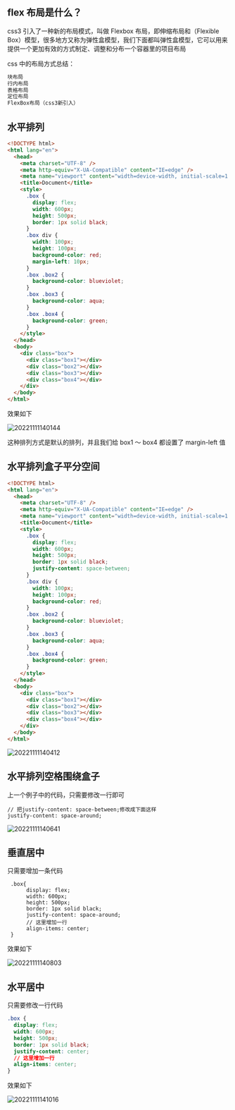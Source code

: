 ## flex 布局是什么？

css3 引入了一种新的布局模式，叫做 Flexbox 布局，即伸缩布局和（Flexible Box）模型，很多地方又称为弹性盒模型，我们下面都叫弹性盒模型，它可以用来提供一个更加有效的方式制定、调整和分布一个容器里的项目布局

css 中的布局方式总结：

```js
块布局
行内布局
表格布局
定位布局
FlexBox布局（css3新引入）

```

## 水平排列

```html
<!DOCTYPE html>
<html lang="en">
  <head>
    <meta charset="UTF-8" />
    <meta http-equiv="X-UA-Compatible" content="IE=edge" />
    <meta name="viewport" content="width=device-width, initial-scale=1.0" />
    <title>Document</title>
    <style>
      .box {
        display: flex;
        width: 600px;
        height: 500px;
        border: 1px solid black;
      }
      .box div {
        width: 100px;
        height: 100px;
        background-color: red;
        margin-left: 10px;
      }
      .box .box2 {
        background-color: blueviolet;
      }
      .box .box3 {
        background-color: aqua;
      }
      .box .box4 {
        background-color: green;
      }
    </style>
  </head>
  <body>
    <div class="box">
      <div class="box1"></div>
      <div class="box2"></div>
      <div class="box3"></div>
      <div class="box4"></div>
    </div>
  </body>
</html>
```

效果如下

![20221111140144](https://nodeing-com-1252923609.cos.ap-chengdu.myqcloud.com//document20221111140144.png)

这种排列方式是默认的排列，并且我们给 box1 ～ box4 都设置了 margin-left 值

## 水平排列盒子平分空间

```html
<!DOCTYPE html>
<html lang="en">
  <head>
    <meta charset="UTF-8" />
    <meta http-equiv="X-UA-Compatible" content="IE=edge" />
    <meta name="viewport" content="width=device-width, initial-scale=1.0" />
    <title>Document</title>
    <style>
      .box {
        display: flex;
        width: 600px;
        height: 500px;
        border: 1px solid black;
        justify-content: space-between;
      }
      .box div {
        width: 100px;
        height: 100px;
        background-color: red;
      }
      .box .box2 {
        background-color: blueviolet;
      }
      .box .box3 {
        background-color: aqua;
      }
      .box .box4 {
        background-color: green;
      }
    </style>
  </head>
  <body>
    <div class="box">
      <div class="box1"></div>
      <div class="box2"></div>
      <div class="box3"></div>
      <div class="box4"></div>
    </div>
  </body>
</html>
```

![20221111140412](https://nodeing-com-1252923609.cos.ap-chengdu.myqcloud.com//document20221111140412.png)

## 水平排列空格围绕盒子

上一个例子中的代码，只需要修改一行即可

```
// 把justify-content: space-between;修改成下面这样
justify-content: space-around;
```

![20221111140641](https://nodeing-com-1252923609.cos.ap-chengdu.myqcloud.com//document20221111140641.png)

## 垂直居中

只需要增加一条代码

```
 .box{
      display: flex;
      width: 600px;
      height: 500px;
      border: 1px solid black;
      justify-content: space-around;
      // 这里增加一行
      align-items: center;
 }
```

效果如下

![20221111140803](https://nodeing-com-1252923609.cos.ap-chengdu.myqcloud.com//document20221111140803.png)

## 水平居中

只需要修改一行代码

```css
.box {
  display: flex;
  width: 600px;
  height: 500px;
  border: 1px solid black;
  justify-content: center;
  // 这里增加一行
  align-items: center;
}
```

效果如下

![20221111141016](https://nodeing-com-1252923609.cos.ap-chengdu.myqcloud.com//document20221111141016.png)
